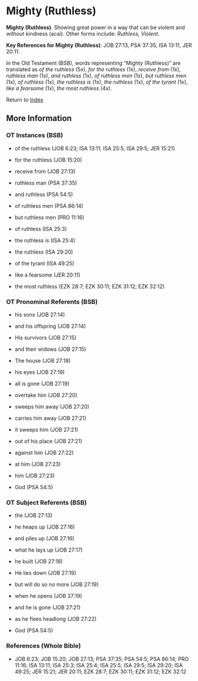 # Mighty (Ruthless)
**Mighty (Ruthless)**. 
Showing great power in a way that can be violent and without kindness (acai). 
Other forms include: 
*Ruthless*, *Violent*. 


**Key References for Mighty (Ruthless)**: 
JOB 27:13, PSA 37:35, ISA 13:11, JER 20:11. 


In the Old Testament (BSB), words representing “Mighty (Ruthless)” are translated as 
*of the ruthless* (5x), *for the ruthless* (1x), *receive from* (1x), *ruthless man* (1x), *and ruthless* (1x), *of ruthless men* (1x), *but ruthless men* (1x), *of ruthless* (1x), *the ruthless is* (1x), *the ruthless* (1x), *of the tyrant* (1x), *like a fearsome* (1x), *the most ruthless* (4x). 




Return to [Index](00-Index.md)

## More Information

### OT Instances (BSB)

* of the ruthless (JOB 6:23; ISA 13:11; ISA 25:5; ISA 29:5; JER 15:21)

* for the ruthless (JOB 15:20)

* receive from (JOB 27:13)

* ruthless man (PSA 37:35)

* and ruthless (PSA 54:5)

* of ruthless men (PSA 86:14)

* but ruthless men (PRO 11:16)

* of ruthless (ISA 25:3)

* the ruthless is (ISA 25:4)

* the ruthless (ISA 29:20)

* of the tyrant (ISA 49:25)

* like a fearsome (JER 20:11)

* the most ruthless (EZK 28:7; EZK 30:11; EZK 31:12; EZK 32:12)



### OT Pronominal Referents (BSB)

* his sons (JOB 27:14)

* and his offspring (JOB 27:14)

* His survivors (JOB 27:15)

* and their widows (JOB 27:15)

* The house (JOB 27:18)

* his eyes (JOB 27:19)

* all is gone (JOB 27:19)

* overtake him (JOB 27:20)

* sweeps him away (JOB 27:20)

* carries him away (JOB 27:21)

* it sweeps him (JOB 27:21)

* out of his place (JOB 27:21)

* against him (JOB 27:22)

* at him (JOB 27:23)

* him (JOB 27:23)

* God (PSA 54:5)



### OT Subject Referents (BSB)

* the (JOB 27:13)

* he heaps up (JOB 27:16)

* and piles up (JOB 27:16)

* what he lays up (JOB 27:17)

* he built (JOB 27:18)

* He lies down (JOB 27:19)

* but will do so no more (JOB 27:19)

* when he opens (JOB 27:19)

* and he is gone (JOB 27:21)

* as he flees headlong (JOB 27:22)

* God (PSA 54:5)



### References (Whole Bible)

* JOB 6:23; JOB 15:20; JOB 27:13; PSA 37:35; PSA 54:5; PSA 86:14; PRO 11:16; ISA 13:11; ISA 25:3; ISA 25:4; ISA 25:5; ISA 29:5; ISA 29:20; ISA 49:25; JER 15:21; JER 20:11; EZK 28:7; EZK 30:11; EZK 31:12; EZK 32:12



